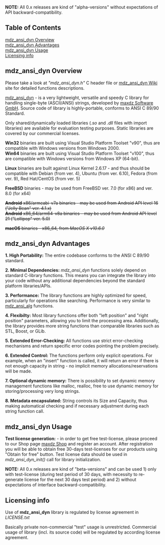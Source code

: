 **NOTE:** All 0.x releases are kind of "alpha-versions" without expectations of API backward-compatibility.

## Table of Contents
[mdz_ansi_dyn Overview](#mdz_ansi-Overview)<br>
[mdz_ansi_dyn Advantages](#mdz_ansi-Advantages)<br>
[mdz_ansi_dyn Usage](#mdz_ansi_dyn-Usage)<br>
[Licensing info](#Licensing-info)<br>

## mdz_ansi_dyn Overview
Please take a look at *"mdz_ansi_dyn.h"* C header file or [mdz_ansi_dyn Wiki] site for detailed functions descriptions.

[mdz_ansi_dyn Wiki]: https://github.com/maxdz-gmbh/mdz_ansi_dyn/wiki

[mdz_ansi_dyn] - is a very lightweight, versatile and speedy C  library for handling single-byte (ASCII/ANSI) strings, developed by [maxdz Software GmbH]. Source code of library is highly-portable, conforms to ANSI C 89/90 Standard.

Only shared/dynamically loaded libraries (*.so* and *.dll* files with import libraries) are available for evaluation testing purposes. Static libraries are covered by our commercial licenses.

**Win32** binaries are built using Visual Studio Platform Toolset "v90", thus are compatible with Windows versions from Windows 2000.<br>
**Win64** binaries are built using Visual Studio Platform Toolset "v100", thus are compatible with Windows versions from Windows XP (64-bit).<br>

**Linux** binaries are built against Linux Kernel 2.6.17 - and thus should be compatible with Debian (from ver. 4), Ubuntu (from ver. 6.10), Fedora (from ver. 9), Red Hat/CentOS (from ver. 5)

**FreeBSD** binaries - may be used from FreeBSD ver. 7.0 (for x86) and ver. 8.0 (for x64)

~~**Android** x86/armeabi-v7a binaries - may be used from Android API level 16 ("Jelly Bean" ver. 4.1.x)<br>~~
~~**Android** x86_64/arm64-v8a binaries - may be used from Android API level 21 ("Lollipop" ver. 5.0)~~

~~**macOS** binaries - x86_64, from *MacOS X v10.6.0*~~

[mdz_ansi_dyn]: https://github.com/maxdz-gmbh/mdz_ansi_dyn
[maxdz Software GmbH]: https://maxdz.com/

## mdz_ansi_dyn Advantages

**1. High Portability:** The entire codebase conforms to the ANSI C 89/90 standard.

**2. Minimal Dependencies:** *mdz_ansi_dyn* functions solely depend on standard C-library functions. This means you can integrate the library into your code without any additional dependencies beyond the standard platform libraries/APIs.

**3. Performance:** The library functions are highly optimized for speed, particularly for operations like searching. Performance is very similar to [mdz_ansi_alg] functions.

**4. Flexibilty:** Most library functions offer both "left position" and "right position" parameters, allowing you to limit the processing area. Additionally, the library provides more string functions than comparable libraries such as STL, Boost, or GLib.

**5. Extended Error-Checking:** All functions use strict error-checking mechanisms and return specific error codes pointing the problem precisely.

**6. Extended Control:** The functions perform only explicit operations. For example, when an "insert" function is called, it will return an error if there is not enough capacity in string - no implicit memory allocations/reservations will be made.

**7. Optional dynamic memory:** There is possibility to set dynamic memory management functions like malloc, realloc, free to use dynamic memory for storing/processing very long strings.

**8. Metadata encapsulated:** String controls its Size and Capacity, thus making automatical checking and if necessary adjustment during each string function call.

[mdz_ansi_alg]: https://github.com/maxdz-gmbh/mdz_ansi_alg

## mdz_ansi_dyn Usage

**Test license generation:** - in order to get free test-license, please proceed to our Shop page [maxdz Shop] and register an account. After registration you will be able to obtain free 30-days test-licenses for our products using "Obtain for free" button. 
Test license data should be used in *mdz_ansi_dyn_init()* call for library initialization.

**NOTE:** All 0.x releases are kind of "beta-versions" and can be used 1) only with test-license (during test period of 30 days, with necessity to re-generate license for the next 30 days test period) and 2) without expectations of interface backward-compatibility.

[mdz_ansi_dyn Wiki]: https://github.com/maxdz-gmbh/mdz_ansi_dyn/wiki
[maxdz Shop]: https://maxdz.com/shop.php

## Licensing info

Use of **mdz_ansi_dyn** library is regulated by license agreement in *LICENSE.txt*

Basically private non-commercial "test" usage is unrestricted. Commercial usage of library (incl. its source code) will be regulated by according license agreement.
